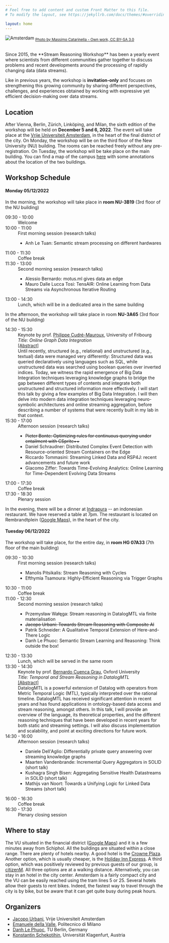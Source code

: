 ```yaml
---
# Feel free to add content and custom Front Matter to this file.
# To modify the layout, see https://jekyllrb.com/docs/themes/#overriding-theme-defaults

layout: home
---
```


![Amsterdam](/srw2022/assets/ams.jpg)
<sub>[Photo by Massimo Catarinella - Own work, CC BY-SA 3.0](https://commons.wikimedia.org/w/index.php?curid=4553808)</sub>

<br/>
Since 2015, the **Stream Reasoning Workshop** has been a yearly event where scientists from different communities gather together to discuss problems and recent developments around the processing of rapidly changing data (data streams). 

Like in previous years, the workshop is **invitation-only** and focuses on strengthening this growing community by sharing different perspectives, challenges, and experiences obtained by working with expressive yet efficient decision-making over data streams.

## Location

After Vienna, Berlin, Zürich, Linköping, and Milan, the sixth edition of the workshop will be held on **December 5 and 6, 2022**. The event will take place at the [Vrije Universiteit Amsterdam](https://www.vu.nl), in the heart of the final district of the city. 
On Monday, the workshop will be on the third floor of the New University (NU) building. The rooms can be reached freely without any pre-registration. On Tuesday, the workshop will be take place on the main building. You can find a map of the campus [here](/srw2022/assets/map.pdf) with some annotations about the location of the two buildings.

## Workshop Schedule

<h4>Monday 05/12/2022</h4>

In the morning, the workshop will take place in **room NU-3B19** (3rd floor of the NU building)

<div class="container">
    <dl class="row">
        <dt class="col-sm-3 time">09:30 - 10:00</dt>
        <dd class="col-sm-9">Welcome</dd>
        <dt class="col-sm-3 time">10:00 - 11:00</dt>
        <dd class="col-sm-9">First morning session (research talks)
            <div class="container">
                <ul>
                    <li>Anh Le Tuan: Semantic stream processing on different hardwares</li>
                </ul></div>
        </dd>
        <dt class="col-sm-3 time">11:00 - 11:30</dt>
        <dd class="col-sm-9">Coffee break</dd>
        <dt class="col-sm-3 time">11:30 - 13:00</dt>
        <dd class="col-sm-9">Second morning session (research talks)
            <div class="container">
                <ul>
                    <li>Alessio Bernardo: motus.ml gives data an edge</li>
                    <li>Mauro Dalle Lucca Tosi: TensAIR: Online Learning from Data Streams via Asynchronous Iterative Routing</li>
                </ul></div>
        </dd>
        <dt class="col-sm-3 time">13:00 - 14:30</dt>
        <dd class="col-sm-9">Lunch, which will be in a dedicated area in the same building</dd>
    </dl>
</div>

In the afternoon, the workshop will take place in room
**NU-3A65** (3rd floor of the NU building)

<div class="container">
    <dl class="row">
        <dt class="col-sm-3 time">14:30 - 15:30</dt>
        <dd class="col-sm-9">Keynote by prof. <a href="https://exascale.info/phil/">Philippe Cudré-Mauroux</a>, University of Fribourg
            <div class="container"><i>Title: Online Graph Data Integration</i></div>
            <div class="container">
                <a href="#abstractPhilippe" role="button" data-bs-toggle="collapse">[Abstract]</a>
                <div id="abstractPhilippe" class="collapse">Until recently, structured (e.g., relational) and unstructured (e.g., textual) data were managed very differently: Structured data was queried declaratively using languages such as SQL, while unstructured data was searched using boolean queries over inverted indices. Today, we witness the rapid emergence of Big Data Integration techniques leveraging knowledge graphs to bridge the gap between different types of contents and integrate both unstructured and structured information more effectively. I will start this talk by giving a few examples of Big Data Integration. I will then delve into modern data integration techniques leveraging neuro-symbolic architectures and online streaming aggregation, before describing a number of systems that were recently built in my lab in that context.</div>
            </div>
        </dd>
        <dt class="col-sm-3 time">15:30 - 17:00</dt>
        <dd class="col-sm-9">Afternoon session (research talks)
            <div class="container">
                <ul>
                    <li><s>Pieter Bonte: Optimizing rules for continuous querying under entailment with CSprite++</s></li>
                    <li>Daniel Schraudner: Distributed Complex Event Detection with Resource-oriented Stream Containers on the Edge</li>
                    <li>Riccardo Tommasini: Streaming Linked Data and RSP4J: recent advancements and future work</li>
                    <li>Giacomo Ziffer: Towards Time-Evolving Analytics: Online Learning for Time-Dependent Evolving Data Streams</li>
                </ul></div>
        </dd>
        <dt class="col-sm-3 time">17:00 - 17:30</dt>
        <dd class="col-sm-9">Coffee break</dd>
        <dt class="col-sm-3 time">17:30 - 18:30</dt>
        <dd class="col-sm-9">Plenary session</dd>
    </dl>
</div>

In the evening, there will be a dinner at [Indrapura](https://www.indrapura.nl) -- an indonesian restaurant. We have reserved a table at 7pm. The restaurant is located on Rembrandtplein ([Google Maps](https://goo.gl/maps/gjc4YJHKBosQAeeb6)), in the heart of the city.

<h4>Tuesday 06/12/2022</h4>

The workshop will take place, for the entire day, in **room HG 07A33** (7th floor of the main building)

<div class="container">
    <dl class="row">
        <dt class="col-sm-3 time">09:30 - 10:30</dt>
        <dd class="col-sm-9">First morning session (research talks)
            <div class="container">
                <ul>
                    <li>Manolis Pitsikalis: Stream Reasoning with Cycles</li>
                    <li>Efthymia Tsamoura: Highly-Efficient Reasoning via Trigger Graphs</li>
                </ul></div>
        </dd>
        <dt class="col-sm-3 time">10:30 - 11:00</dt>
        <dd class="col-sm-9">Coffee break</dd>
        <dt class="col-sm-3 time">11:00 - 12:30</dt>
        <dd class="col-sm-9">Second morning session (research talks)
            <div class="container">
                <ul>
                    <li>Przemysław Wałęga: Stream reasoning in DatalogMTL via finite materialisation</li>
                    <li><s>Jacopo Urbani: Towards Stream Reasoning with Composite AI</s></li>
                    <li>Patrik Schneider: A Qualitative Temporal Extension of Here-and-There Logic</li>
                    <li>Danh Le Phuoc: Semantic Stream Learning and Reasoning: Think outside the box!</li>
                </ul></div>
        </dd>
        <dt class="col-sm-3 time">12:30 - 13:30</dt>
        <dd class="col-sm-9">Lunch, which will be served in the same room</dd>
        <dt class="col-sm-3 time">13:30 - 14:30</dt>
        <dd class="col-sm-9">Keynote by prof. <a href="https://www.cs.ox.ac.uk/people/bernardo.cuencagrau/">Bernardo Cuenca Grau</a>, Oxford University
            <div class="container"><i>Title: Temporal and Stream Reasoning in DatalogMTL</i></div>
            <div class="container">
                <a href="#abstractBernardo" role="button" data-bs-toggle="collapse">[Abstract]</a>
                <div id="abstractBernardo" class="collapse">DatalogMTL is a powerful extension of Datalog with operators from Metric Temporal Logic (MTL), typically interpreted over the rational timeline. DatalogMTL has received significant attention in recent years and has found applications in ontology-based data access and stream reasoning, amongst others. In this talk, I will provide an overview of the language, its theoretical properties, and the different reasoning techniques that have been developed in recent years for both static and streaming settings. I will also discuss implementation and scalability, and point at exciting directions for future work.</div>
            </div>
        </dd>
        <dt class="col-sm-3 time">14:30 - 16:00</dt>
        <dd class="col-sm-9">Afternoon session (research talks)
            <div class="container">
                <ul>
                    <li>Daniele Dell'Aglio: Differentially private query answering over streaming knowledge graphs</li>
                    <li>Maarten Vandenbrande: Incremental Query Aggregators in SOLID (short talk)</li>
                    <li>Kushagra Singh Bisen: Aggregating Sensitive Health Datastreams in SOLID (short talk)</li>
                    <li>Mathijs van Noort: Towards a Unifying Logic for Linked Data Streams (short talk)</li>
                </ul></div>
        </dd>
        <dt class="col-sm-3 time">16:00 - 16:30</dt>
        <dd class="col-sm-9">Coffee break</dd>
        <dt class="col-sm-3 time">16:30 - 17:30</dt>
        <dd class="col-sm-9">Plenary closing session</dd>
    </dl>
</div>



## Where to stay

The VU 
situated in the financial district ([Google Maps](https://goo.gl/maps/QsZJtQiX5dxBiwpu7)) and it is a few minutes away from Schiphol.
All the buildings are situated within a close range. There are plenty of hotels
nearby. A good hotel is the [Crowne
Plaza](https://g.page/crowne-plaza-amsterdam-south?share). Another option, which is usually
cheaper, is the [Holiday Inn Express](https://goo.gl/maps/Xy6fk9d7v7jpPoea7). A third option, which was positively reviewed by previous guests of our group, is [citizenM](https://g.page/citizenm-amsterdam-south?share). All three options are at a walking distance. Alternatively, you can stay in an hotel in the city center. Amsterdam is a fairly compact city and the VU can be easily reached using the tram lines 5 or 25. Several hotels allow their guests to rent bikes. Indeed, the fastest way to travel through the city is by bike, but be aware that it can get quite busy during peak hours.

## Organizers

- [Jacopo Urbani](https://www.jacopourbani.it), Vrije Universiteit Amsterdam
- [Emanuele della Valle](http://emanueledellavalle.org/), Politecnico di Milano
- [Danh Le Phuoc](https://danhlephuoc.info/), TU Berlin, Germany
- [Konstantin Schekotihin](https://www.aau.at/en/team/schekotihin-konstantin/), Universität Klagenfurt, Austria
